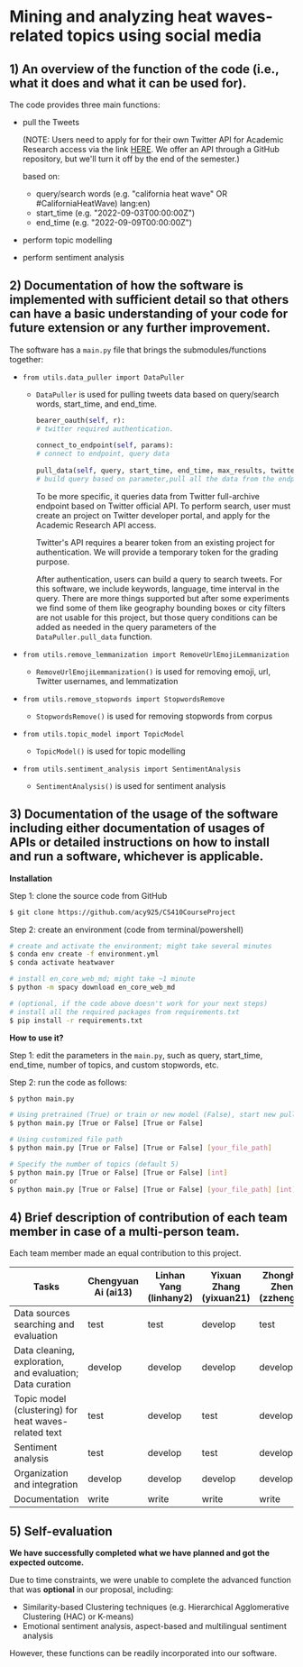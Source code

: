 # Mining and analyzing heat waves-related topics using social media

## 1) An overview of the function of the code (i.e., what it does and what it can be used for).

The code provides three main functions:

- pull the Tweets 

  (NOTE: Users need to apply for for their own Twitter API for Academic Research access via the link [HERE](https://developer.twitter.com/en/products/twitter-api/academic-research). We offer an API through a GitHub repository, but we'll turn it off by the end of the semester.)

  based on:

  - query/search words (e.g. "california heat wave" OR #CaliforniaHeatWave) lang:en)
  - start_time (e.g. "2022-09-03T00:00:00Z")
  - end_time (e.g. "2022-09-09T00:00:00Z")

- perform topic modelling

- perform sentiment analysis

## 2) Documentation of how the software is implemented with sufficient detail so that others can have a basic understanding of your code for future extension or any further improvement.

The software has a `main.py` file that brings the submodules/functions together:

- `from utils.data_puller import DataPuller`
  - `DataPuller` is used for pulling tweets data based on query/search words, start_time, and end_time. 
  
    ```python
    bearer_oauth(self, r): 
    # twitter required authentication.
            
    connect_to_endpoint(self, params): 
    # connect to endpoint, query data
            
    pull_data(self, query, start_time, end_time, max_results, twitter_fields):
    # build query based on parameter,pull all the data from the endpoint based on query.
    ```
  
    To be more specific, it queries data from Twitter full-archive endpoint based on Twitter official API. To perform search, user must create an project on Twitter developer portal, and apply for the Academic Research API access.
  
    Twitter's API requires a bearer token from an existing project for authentication. We will provide a temporary token for the grading purpose.
  
    After authentication, users can build a query to search tweets. For this software, we include keywords, language, time interval in the query. There are more things supported but after some experiments we find some of them like geography bounding boxes or city filters are not usable for this project, but those query conditions can be added as needed in the query parameters of the `DataPuller.pull_data` function.
  
- `from utils.remove_lemmanization import RemoveUrlEmojiLemmanization`
  
  - `RemoveUrlEmojiLemmanization()` is used for removing emoji, url, Twitter usernames, and lemmatization
  
- `from utils.remove_stopwords import StopwordsRemove`
  - `StopwordsRemove()` is used for removing stopwords from corpus
  
- `from utils.topic_model import TopicModel`
  - `TopicModel()` is used for topic modelling
  
- `from utils.sentiment_analysis import SentimentAnalysis` 
  - `SentimentAnalysis()` is used for sentiment analysis

## 3) Documentation of the usage of the software including either documentation of usages of APIs or detailed instructions on how to install and run a software, whichever is applicable. 

**Installation**

Step 1: clone the source code from GitHub

```bash
$ git clone https://github.com/acy925/CS410CourseProject
```

Step 2: create an environment (code from terminal/powershell)

``` bash
# create and activate the environment; might take several minutes
$ conda env create -f environment.yml
$ conda activate heatwaver

# install en_core_web_md; might take ~1 minute
$ python -m spacy download en_core_web_md

# (optional, if the code above doesn't work for your next steps) 
# install all the required packages from requirements.txt
$ pip install -r requirements.txt
```

**How to use it?**

Step 1: edit the parameters in the `main.py`, such as query, start_time, end_time, number of topics, and custom stopwords, etc.

Step 2: run the code as follows:

```bash
$ python main.py

# Using pretrained (True) or train or new model (False), start new pull from tweet (True) or use existing file (False)
$ python main.py [True or False] [True or False]

# Using customized file path
$ python main.py [True or False] [True or False] [your_file_path]

# Specify the number of topics (default 5)
$ python main.py [True or False] [True or False] [int]
or
$ python main.py [True or False] [True or False] [your_file_path] [int]
```

## 4) Brief description of contribution of each team member in case of a multi-person team. 

Each team member made an equal contribution to this project.

| Tasks                                                     | Chengyuan Ai (ai13) | Linhan Yang (linhany2) | Yixuan Zhang (yixuan21) | Zhonghua Zheng (zzheng25) |
| --------------------------------------------------------- | ------------------- | ---------------------- | ----------------------- | ------------------------- |
| Data sources searching and evaluation                     | test                | test                   | develop                 | test                      |
| Data cleaning, exploration, and evaluation; Data curation | develop             | develop                | develop                 | develop                   |
| Topic model (clustering) for heat waves-related text      | test                | develop                | test                    | develop                   |
| Sentiment analysis                                        | test                | develop                | test                    | develop                   |
| Organization and integration                              | develop             | develop                | develop                 | develop                   |
| Documentation                                             | write               | write                  | write                   | write                     |

## 5) Self-evaluation

**We have successfully completed what we have planned and got the expected outcome.**

Due to time constraints, we were unable to complete the advanced function that was **optional** in our proposal, including:

- Similarity-based Clustering techniques (e.g. Hierarchical Agglomerative Clustering (HAC) or K-means)
- Emotional sentiment analysis, aspect-based and multilingual sentiment analysis

However, these functions can be readily incorporated into our software.
